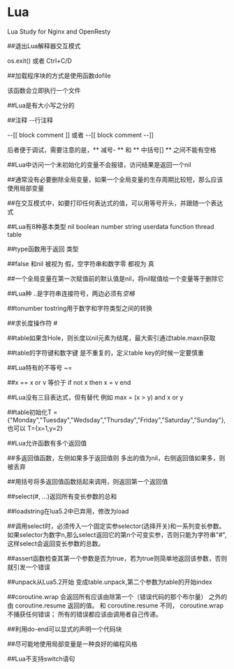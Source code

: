 # Lua
Lua Study for Nginx and OpenResty


##退出Lua解释器交互模式

os.exit() 或者 Ctrl+C/D

##加载程序块的方式是使用函数dofile

该函数会立即执行一个文件

##Lua是有大小写之分的

##注释
--行注释

--[[
block comment
]]
或者
--[[
block comment
--]]

后者便于调试，需要注意的是，** 减号\- ** 和 ** 中括号\[\] ** 之间不能有空格

##Lua中访问一个未初始化的变量不会报错，访问结果是返回一个nil

##通常没有必要删除全局变量，如果一个全局变量的生存周期比较短，那么应该使用局部变量

##在交互模式中，如要打印任何表达式的值，可以用等号开头，并跟随一个表达式

##Lua有8种基本类型 nil boolean number string userdata function thread table

##type函数用于返回 类型

##false 和nil 被视为 假，空字符串和数字零 都视为 真

##一个全局变量在第一次赋值前的默认值是nil，将nil赋值给一个变量等于删除它

##Lua种 ..是字符串连接符号，两边必须有*空格*

##tonumber tostring用于数字和字符类型之间的转换

##求长度操作符 \#

##table如果含Hole，则长度以nil元素为结尾，最大索引通过table.maxn获取

##table的字符键和数字键 是不重复的，定义table key的时候一定要慎重

##Lua特有的不等号 ~=

##x == x or v 等价于 if not x then x = v end

##Lua没有三目表达式，但有替代 例如 max = (x > y) and x or y

##table初始化T = {"Monday","Tuesday","Wedsday","Thursday","Friday","Saturday","Sunday"},也可以 T={x=1,y=2}

##Lua允许函数有多个返回值

##多返回值函数，左侧如果多于返回值则 多出的值为nil，右侧返回值如果多，则被丢弃

##用括号将多返回值函数括起来调用，则返回第一个返回值

##select(#, ...)返回所有变长参数的总和

##loadstring在lua5.2中已弃用，修改为load

##调用select时，必须传入一个固定实参selector(选择开关)和一系列变长参数。如果selector为数字n,那么select返回它的第n个可变实参，否则只能为字符串"#",这样select会返回变长参数的总数。

##assert函数检查其第一个参数是否为true，若为true则简单地返回该参数，否则就引发一个错误

##unpack从Lua5.2开始 变成table.unpack,第二个参数为table的开始index

##coroutine.wrap 会返回所有应该由除第一个（错误代码的那个布尔量） 之外的由 coroutine.resume 返回的值。 和 coroutine.resume 不同， coroutine.wrap 不捕获任何错误； 所有的错误都应该由调用者自己传递。

##利用do-end可以显式的声明一个代码块

##尽可能地使用局部变量是一种良好的编程风格

##Lua不支持switch语句
